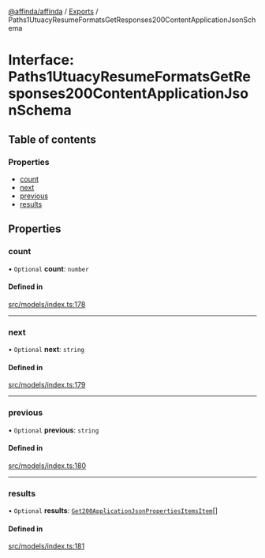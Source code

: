 [@affinda/affinda](../README.md) / [Exports](../modules.md) / Paths1UtuacyResumeFormatsGetResponses200ContentApplicationJsonSchema

# Interface: Paths1UtuacyResumeFormatsGetResponses200ContentApplicationJsonSchema

## Table of contents

### Properties

- [count](Paths1UtuacyResumeFormatsGetResponses200ContentApplicationJsonSchema.md#count)
- [next](Paths1UtuacyResumeFormatsGetResponses200ContentApplicationJsonSchema.md#next)
- [previous](Paths1UtuacyResumeFormatsGetResponses200ContentApplicationJsonSchema.md#previous)
- [results](Paths1UtuacyResumeFormatsGetResponses200ContentApplicationJsonSchema.md#results)

## Properties

### count

• `Optional` **count**: `number`

#### Defined in

[src/models/index.ts:178](https://github.com/affinda/affinda-typescript/blob/a379e85/src/models/index.ts#L178)

___

### next

• `Optional` **next**: `string`

#### Defined in

[src/models/index.ts:179](https://github.com/affinda/affinda-typescript/blob/a379e85/src/models/index.ts#L179)

___

### previous

• `Optional` **previous**: `string`

#### Defined in

[src/models/index.ts:180](https://github.com/affinda/affinda-typescript/blob/a379e85/src/models/index.ts#L180)

___

### results

• `Optional` **results**: [`Get200ApplicationJsonPropertiesItemsItem`](Get200ApplicationJsonPropertiesItemsItem.md)[]

#### Defined in

[src/models/index.ts:181](https://github.com/affinda/affinda-typescript/blob/a379e85/src/models/index.ts#L181)
